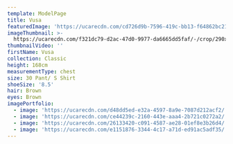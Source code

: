 ```yaml
---
template: ModelPage
title: Vusa
featuredImage: 'https://ucarecdn.com/cd726d9b-7596-419c-bb13-f64862bc21c3/'
imageThumbnail: >-
  https://ucarecdn.com/f321dc79-d2ac-47d0-9977-da6665dd5faf/-/crop/290x391/162,0/-/preview/
thumbnailVideo: ''
firstName: Vusa
collection: Classic
height: 168cm
measurementType: chest
size: 30 Pant/ S Shirt
shoeSize: '8.5'
hair: Brown
eyes: Brown
imagePortfolio:
  - image: 'https://ucarecdn.com/d48dd5ed-e32a-4597-8a9e-7087d212acf2/'
  - image: 'https://ucarecdn.com/ce44239c-2160-443e-aaa4-2b721c0272a2/'
  - image: 'https://ucarecdn.com/26133420-c091-4587-ae28-01ef8e3b26d4/'
  - image: 'https://ucarecdn.com/e1151876-3344-4c17-a71d-ed91ac5adf35/'
---
```



